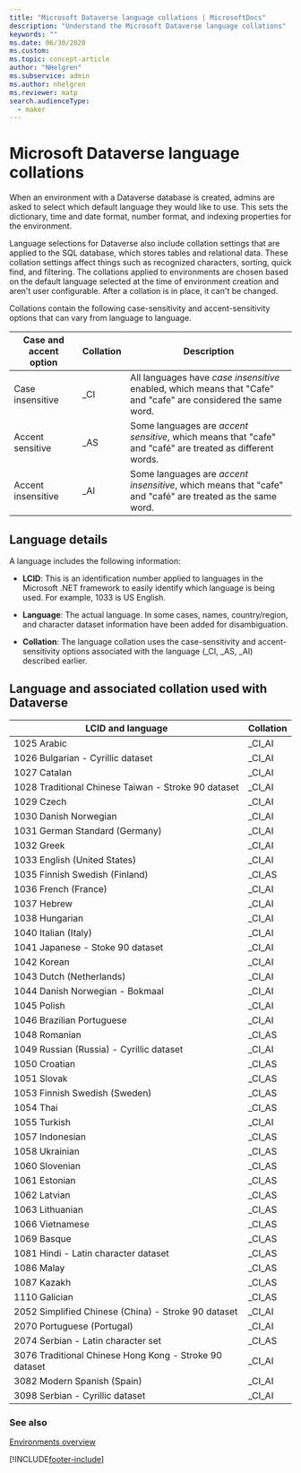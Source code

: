 ```yaml
---
title: "Microsoft Dataverse language collations | MicrosoftDocs"
description: "Understand the Microsoft Dataverse language collations"
keywords: ""
ms.date: 06/30/2020
ms.custom: 
ms.topic: concept-article
author: "NHelgren"
ms.subservice: admin
ms.author: nhelgren
ms.reviewer: matp
search.audienceType: 
  - maker
---
```

# Microsoft Dataverse language collations

When an environment with a Dataverse database is created, admins are asked to select which default language they would like to use. This sets the dictionary, time and date
format, number format, and indexing properties for the environment.

Language selections for Dataverse also include collation settings that are applied to the SQL database, which stores tables and relational data. These collation settings affect things such as recognized characters, sorting, quick find, and filtering. The collations applied to environments are chosen based on the default language selected at the time of environment creation and aren't user configurable. After a collation is in place, it can't be changed.

Collations contain the following case-sensitivity and accent-sensitivity options that can vary from language to language.

|Case and accent option  |Collation  |Description  |
|---------|---------|---------|
|Case insensitive     | _CI        | All languages have *case insensitive* enabled, which means that "Cafe" and "cafe" are considered the same word.        |
|Accent sensitive     | _AS        |  Some languages are *accent sensitive*, which means that "cafe" and "café" are treated as different words.       |
|Accent insensitive     | _AI        | Some languages are *accent insensitive*, which means that "cafe" and "café" are treated as the same word.        |


## Language details

A language includes the following information: 

- **LCID**: This is an identification number applied to languages in the Microsoft .NET framework to easily identify which language is being used. For example, 1033 is US English.

- **Language**: The actual language. In some cases, names, country/region, and character dataset information have been added for disambiguation.

- **Collation**: The language collation uses the case-sensitivity and accent-sensitivity options associated with the language (_CI, _AS, _AI) described earlier. 

## Language and associated collation used with Dataverse

| **LCID and language**                       | **Collation** |
|--------------------------------------------------------|---------------|
| 1025 Arabic                                            | \_CI_AI       |
| 1026 Bulgarian - Cyrillic dataset                      | \_CI_AI       |
| 1027 Catalan                                           | \_CI_AI       |
| 1028 Traditional Chinese Taiwan - Stroke 90 dataset    | \_CI_AI       |
| 1029 Czech                                             | \_CI_AI       |
| 1030 Danish Norwegian                                  | \_CI_AI       |
| 1031 German Standard (Germany)                         | \_CI_AI       |
| 1032 Greek                                             | \_CI_AI       |
| 1033 English (United States)                           | \_CI_AI       |
| 1035 Finnish Swedish (Finland)                         | \_CI_AS       |
| 1036 French (France)                                   | \_CI_AI       |
| 1037 Hebrew                                            | \_CI_AI       |
| 1038 Hungarian                                         | \_CI_AI       |
| 1040 Italian (Italy)                                   | \_CI_AI       |
| 1041 Japanese - Stoke 90 dataset                       | \_CI_AI       |
| 1042 Korean                                            | \_CI_AI       |
| 1043 Dutch (Netherlands)                               | \_CI_AI       |
| 1044 Danish Norwegian - Bokmaal                        | \_CI_AI       |
| 1045 Polish                                            | \_CI_AI       |
| 1046 Brazilian Portuguese                              | \_CI_AI       |
| 1048 Romanian                                          | \_CI_AS       |
| 1049 Russian (Russia) - Cyrillic dataset               | \_CI_AI       |
| 1050 Croatian                                          | \_CI_AS       |
| 1051 Slovak                                            | \_CI_AS       |
| 1053 Finnish Swedish (Sweden)                          | \_CI_AS       |
| 1054 Thai                                              | \_CI_AS       |
| 1055 Turkish                                           | \_CI_AI       |
| 1057 Indonesian                                        | \_CI_AS       |
| 1058 Ukrainian                                         | \_CI_AS       |
| 1060 Slovenian                                         | \_CI_AS       |
| 1061 Estonian                                          | \_CI_AS       |
| 1062 Latvian                                           | \_CI_AS       |
| 1063 Lithuanian                                        | \_CI_AS       |
| 1066 Vietnamese                                        | \_CI_AS       |
| 1069 Basque                                            | \_CI_AS       |
| 1081 Hindi - Latin character dataset                   | \_CI_AS       |
| 1086 Malay                                             | \_CI_AS       |
| 1087 Kazakh                                            | \_CI_AS       |
| 1110 Galician                                          | \_CI_AS       |
| 2052 Simplified Chinese (China) - Stroke 90 dataset    | \_CI_AI       |
| 2070 Portuguese (Portugal)                             | \_CI_AI       |
| 2074 Serbian - Latin character set                     | \_CI_AS       |
| 3076 Traditional Chinese Hong Kong - Stroke 90 dataset | \_CI_AI       |
| 3082 Modern Spanish (Spain)                            | \_CI_AI       |
| 3098 Serbian - Cyrillic dataset                        | \_CI_AI       |


### See also
[Environments overview](environments-overview.md)


[!INCLUDE[footer-include](../includes/footer-banner.md)]
